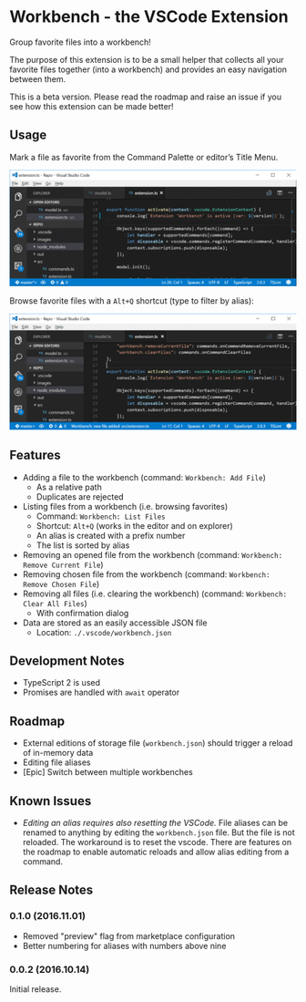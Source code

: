 # Workbench - the VSCode Extension

Group favorite files into a workbench!

The purpose of this extension is to be a small helper that collects all your favorite files 
together (into a workbench) and provides an easy navigation between them. 

This is a beta version. Please read the roadmap and raise an issue if you see how this extension can be 
made better!

## Usage

Mark a file as favorite from the Command Palette or editor’s Title Menu.

![adding a file from title menu](images/showAddingFromContext.gif)

Browse favorite files with a `Alt+Q` shortcut (type to filter by alias):

![browsing files](images/showBrowsingFiles.gif)

## Features

* Adding a file to the workbench (command: `Workbench: Add File`)
  * As a relative path
  * Duplicates are rejected
* Listing files from a workbench (i.e. browsing favorites)
  * Command: `Workbench: List Files`
  * Shortcut: `Alt+Q` (works in the editor and on explorer)
  * An alias is created with a prefix number
  * The list is sorted by alias
* Removing an opened file from the workbench (command: `Workbench: Remove Current File`)
* Removing chosen file from the workbench (command: `Workbench: Remove Chosen File`)
* Removing all files (i.e. clearing the workbench) (command: `Workbench: Clear All Files`)
  * With confirmation dialog
* Data are stored as an easily accessible JSON file
  * Location: `./.vscode/workbench.json`

## Development Notes

* TypeScript 2 is used
* Promises are handled with `await` operator

## Roadmap

* External editions of storage file (`workbench.json`) should trigger a reload of in-memory data
* Editing file aliases 
* [Epic] Switch between multiple workbenches 

## Known Issues

* *Editing an alias requires also resetting the VSCode.* File aliases can be renamed to anything by 
editing the `workbench.json` file. But the file is not reloaded. The workaround is to 
reset the vscode. There are features on the roadmap to enable automatic reloads and allow alias editing 
from a command.

## Release Notes

### 0.1.0 (2016.11.01)

* Removed "preview" flag from marketplace configuration
* Better numbering for aliases with numbers above nine

### 0.0.2 (2016.10.14)

Initial release.
